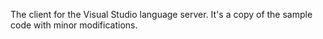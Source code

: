 The client for the Visual Studio language server. It's a copy of the sample code with minor modifications.
